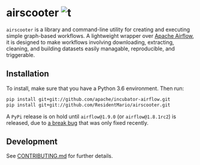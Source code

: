 # airscooter ![t](https://img.shields.io/badge/status-alpha-red.svg)

`airscooter` is a library and command-line utility for creating and executing simple graph-based workflows. A 
lightweight wrapper over [Apache Airflow](https://github.com/apache/incubator-airflow), it is designed 
to make workflows involving downloading, extracting, cleaning, and building datasets easily managable, 
reproducible, and triggerable.

## Installation

To install, make sure that you have a Python 3.6 environment. Then run:

```bash
pip install git+git://github.com/apache/incubator-airflow.git
pip install git+git://github.com/ResidentMario/airscooter.git
```

A `PyPi` release is on hold until `airflow@1.9.0` (or `airflow@1.8.1rc2`) is released, due to [a break bug](https://issues.apache.org/jira/browse/AIRFLOW-1165) that was only fixed recently.

## Development

See [CONTRIBUTING.md](CONTRIBUTING.md) for further details.
